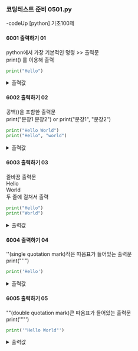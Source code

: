 ### 코딩테스트 준비 0501.py

-codeUp [python] 기초100제

#### 6001 출력하기 01
python에서 가장 기본적인 명령 >> 출력문<br>
print() 를 이용해 출력
```py
print("Hello")
```
<details><summary>출력값</summary>

  ```py
  Hello
  ```
  
  </details>
  
#### 6002 출력하기 02
공백()을 포함한 출력문<br>
print("문장1 문장2") or print("문장1", "문장2")
```py
print("Hello World")
print("Hello", "world")
```
<details><summary>출력값</summary>
  
  ```py
  Hello World
  ```
  </details>
  
#### 6003 출력하기 03
줄바꿈 출력문<br>
Hello<br>
World<br>
두 줄에 걸쳐서 출력
```py
print("Hello")
print("World")
```
<details><summary>출력값</summary>
  
  ```py
  Hello
  World
  ```
  </details>
  
#### 6004 출력하기 04
''(single quotation mark)작은 따옴표가 들어있는 출력문<br>
print("''")
```py
print('Hello')
```
<details><summary>출력값</summary>
  
  ```py
  'Hello'
  ```
  </details>
  
#### 6005 출력하기 05
""(double quotation mark)큰 따옴표가 들어있는 출력문<br>
print('""')
```py
print('"Hello World"')
```
<details><summary>출력값</summary>
  
  ```py
  "Hello World"
  ```
  </details>
